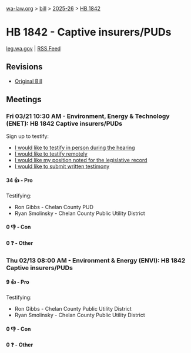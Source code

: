[wa-law.org](/) > [bill](/bill/) > [2025-26](/bill/2025-26/) > [HB 1842](/bill/2025-26/hb/1842/)

# HB 1842 - Captive insurers/PUDs
[leg.wa.gov](https://app.leg.wa.gov/billsummary?BillNumber=1842&Year=2025&Initiative=false) | [RSS Feed](./rss.xml)

## Revisions
* [Original Bill](1/)

## Meetings
### Fri 03/21 10:30 AM - Environment, Energy & Technology (ENET): HB 1842 Captive insurers/PUDs
Sign up to testify:
* [I would like to testify in person during the hearing](https://app.leg.wa.gov/csi/Testifier/Add?chamber=House&mId=33086&aId=166079&caId=26618&tId=1)
* [I would like to testify remotely](https://app.leg.wa.gov/csi/Testifier/Add?chamber=House&mId=33086&aId=166079&caId=26618&tId=2)
* [I would like my position noted for the legislative record](https://app.leg.wa.gov/csi/Testifier/Add?chamber=House&mId=33086&aId=166079&caId=26618&tId=3)
* [I would like to submit written testimony](https://app.leg.wa.gov/csi/Testifier/Add?chamber=House&mId=33086&aId=166079&caId=26618&tId=4)

#### 34 👍 - Pro
Testifying:
* Ron Gibbs - Chelan County PUD
* Ryan Smolinsky - Chelan County Public Utility District

#### 0 👎 - Con

#### 0 ❓ - Other

### Thu 02/13 08:00 AM - Environment & Energy (ENVI): HB 1842 Captive insurers/PUDs
#### 9 👍 - Pro
Testifying:
* Ron Gibbs - Chelan County Public Utility District
* Ryan Smolinsky - Chelan County Public Utility District

#### 0 👎 - Con

#### 0 ❓ - Other
